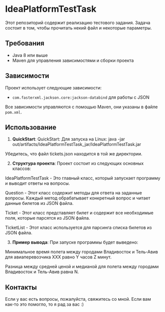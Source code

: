 # IdeaPlatformTestTask

Этот репозиторий содержит реализацию тестового задания. Задача состоит в том, чтобы прочитать некий файл и некоторые параметры.

## Требования

- Java 8 или выше
- Maven для управления зависимостями и сборки проекта


## Зависимости

Проект использует следующие зависимости:

- `com.fasterxml.jackson.core:jackson-databind` для работы с JSON

Все зависимости управляются с помощью Maven, они указаны в файле `pom.xml`.


## Использование

1. **QuickStart**:
QuickStart:
Для запуска на Linux:
java -jar out/artifacts/IdeaPlatformTestTask_jar/IdeaPlatformTestTask.jar

Убедитесь, что файл tickets.json находится в той же директории.

2. **Структура проекта**:
Проект состоит из следующих основных классов:

IdeaPlatformTestTask - Это главный класс, который запускает программу и выводит ответы на вопросы.

Question - Этот класс содержит методы для ответа на заданные вопросы. Каждый метод обрабатывает конкретный вопрос и читает данные билетов из JSON файла.

Ticket - Этот класс представляет билет и содержит все необходимые поля, которые парсятся из JSON файла.

TicketList - Этот класс используется для парсинга списка билетов из JSON файла.

3. **Пример вывода**:
При запуске программы будет выведено:

Минимальное время полета между городами Владивосток и Тель-Авив для авиаперевозчика XXX равно Y часов Z минут.

Разница между средней ценой и медианой для полета между городами Владивосток и Тель-Авив равна N.


## Контакты
Если у вас есть вопросы, пожалуйста, свяжитесь со мной. Если вам как-то это помогло, то я рад за вас :)
